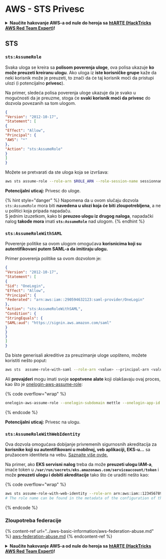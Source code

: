 # AWS - STS Privesc

<details>

<summary><strong>Naučite hakovanje AWS-a od nule do heroja sa</strong> <a href="https://training.hacktricks.xyz/courses/arte"><strong>htARTE (HackTricks AWS Red Team Expert)</strong></a><strong>!</strong></summary>

Drugi načini podrške HackTricks-u:

* Ako želite da vidite **vašu kompaniju reklamiranu na HackTricks-u** ili **preuzmete HackTricks u PDF formatu** proverite [**SUBSCRIPTION PLANS**](https://github.com/sponsors/carlospolop)!
* Nabavite [**zvanični PEASS & HackTricks swag**](https://peass.creator-spring.com)
* Otkrijte [**The PEASS Family**](https://opensea.io/collection/the-peass-family), našu kolekciju ekskluzivnih [**NFT-ova**](https://opensea.io/collection/the-peass-family)
* **Pridružite se** 💬 [**Discord grupi**](https://discord.gg/hRep4RUj7f) ili [**telegram grupi**](https://t.me/peass) ili nas **pratite** na **Twitter-u** 🐦 [**@hacktricks_live**](https://twitter.com/hacktricks_live)**.**
* **Podelite svoje hakovanje trikove slanjem PR-ova na** [**HackTricks**](https://github.com/carlospolop/hacktricks) i [**HackTricks Cloud**](https://github.com/carlospolop/hacktricks-cloud) github repozitorijume.

</details>

## STS

### `sts:AssumeRole`

Svaka uloga se kreira sa **polisom poverenja uloge**, ova polisa ukazuje **ko može preuzeti kreiranu ulogu**. Ako uloga iz **iste korisničke grupe** kaže da neki korisnik može je preuzeti, to znači da će taj korisnik moći da pristupi ulozi (i potencijalno **privesc**).

Na primer, sledeća polisa poverenja uloge ukazuje da je svako u mogućnosti da je preuzme, stoga će **svaki korisnik moći da privesc** do dozvola povezanih sa tom ulogom.
```json
{
"Version": "2012-10-17",
"Statement": [
{
"Effect": "Allow",
"Principal": {
"AWS": "*"
},
"Action": "sts:AssumeRole"
}
]
}
```
Možete se pretvarati da ste uloga koja se izvršava:
```bash
aws sts assume-role --role-arn $ROLE_ARN --role-session-name sessionname
```
**Potencijalni uticaj:** Privesc do uloge.

{% hint style="danger" %}
Napomena da u ovom slučaju dozvola `sts:AssumeRole` mora biti **navedena u ulozi koja će biti zloupotrebljena**, a ne u politici koja pripada napadaču.\
S jednim izuzetkom, kako bi **preuzeo ulogu iz drugog naloga**, napadački nalog **takođe mora** imati **`sts:AssumeRole`** nad ulogom.
{% endhint %}

### `sts:AssumeRoleWithSAML`

Poverenje politike sa ovom ulogom omogućava **korisnicima koji su autentifikovani putem SAML-a da imitiraju ulogu.**

Primer poverenja politike sa ovom dozvolom je:
```json
{
"Version": "2012-10-17",
"Statement": [
{
"Sid": "OneLogin",
"Effect": "Allow",
"Principal": {
"Federated": "arn:aws:iam::290594632123:saml-provider/OneLogin"
},
"Action": "sts:AssumeRoleWithSAML",
"Condition": {
"StringEquals": {
"SAML:aud": "https://signin.aws.amazon.com/saml"
}
}
}
]
}
```
Da biste generisali akreditive za preuzimanje uloge uopšteno, možete koristiti nešto poput:
```bash
aws sts  assume-role-with-saml --role-arn <value> --principal-arn <value>
```
Ali **provajderi** mogu imati svoje **sopstvene alate** koji olakšavaju ovaj proces, kao što je [onelogin-aws-assume-role](https://github.com/onelogin/onelogin-python-aws-assume-role):

{% code overflow="wrap" %}
```bash
onelogin-aws-assume-role --onelogin-subdomain mettle --onelogin-app-id 283740 --aws-region eu-west-1 -z 3600
```
{% endcode %}

**Potencijalni uticaj:** Privesc na ulogu.

### `sts:AssumeRoleWithWebIdentity`

Ova dozvola omogućava dobijanje privremenih sigurnosnih akreditacija za **korisnike koji su autentifikovani u mobilnoj, veb aplikaciji, EKS-u...** sa pružaocem identiteta na vebu. [Saznajte više ovde.](https://docs.aws.amazon.com/STS/latest/APIReference/API_AssumeRoleWithWebIdentity.html)

Na primer, ako **EKS servisni nalog** treba da može **preuzeti ulogu IAM-a**, imaće token u **`/var/run/secrets/eks.amazonaws.com/serviceaccount/token`** i može **preuzeti ulogu i dobiti akreditacije** tako što će uraditi nešto kao: 

{% code overflow="wrap" %}
```bash
aws sts assume-role-with-web-identity --role-arn arn:aws:iam::123456789098:role/<role_name> --role-session-name something --web-identity-token file:///var/run/secrets/eks.amazonaws.com/serviceaccount/token
# The role name can be found in the metadata of the configuration of the pod
```
{% endcode %}

### Zloupotreba federacije

{% content-ref url="../aws-basic-information/aws-federation-abuse.md" %}
[aws-federation-abuse.md](../aws-basic-information/aws-federation-abuse.md)
{% endcontent-ref %}

<details>

<summary><strong>Naučite hakovanje AWS-a od nule do heroja sa</strong> <a href="https://training.hacktricks.xyz/courses/arte"><strong>htARTE (HackTricks AWS Red Team Expert)</strong></a><strong>!</strong></summary>

Drugi načini podrške HackTricks-u:

* Ako želite da vidite **vašu kompaniju reklamiranu u HackTricks-u** ili **preuzmete HackTricks u PDF formatu**, proverite [**SUBSCRIPTION PLANS**](https://github.com/sponsors/carlospolop)!
* Nabavite [**zvanični PEASS & HackTricks swag**](https://peass.creator-spring.com)
* Otkrijte [**The PEASS Family**](https://opensea.io/collection/the-peass-family), našu kolekciju ekskluzivnih [**NFT-ova**](https://opensea.io/collection/the-peass-family)
* **Pridružite se** 💬 [**Discord grupi**](https://discord.gg/hRep4RUj7f) ili [**telegram grupi**](https://t.me/peass) ili nas **pratite** na **Twitter-u** 🐦 [**@hacktricks_live**](https://twitter.com/hacktricks_live)**.**
* **Podelite svoje hakovanje trikove slanjem PR-ova na** [**HackTricks**](https://github.com/carlospolop/hacktricks) i [**HackTricks Cloud**](https://github.com/carlospolop/hacktricks-cloud) github repozitorijume.

</details>
